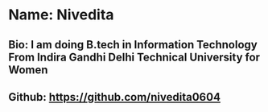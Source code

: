 # Name: Nivedita

## Bio: I am doing B.tech in Information Technology From Indira Gandhi Delhi Technical University for Women

## Github: https://github.com/nivedita0604
